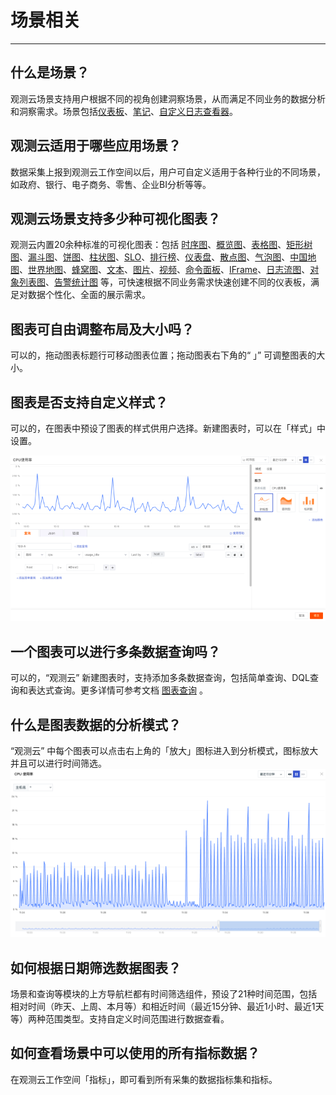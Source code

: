 # 场景相关
---

## 什么是场景？

观测云场景支持用户根据不同的视角创建洞察场景，从而满足不同业务的数据分析和洞察需求。场景包括[仪表板](../scene/dashboard.md)、[笔记](../scene/note.md)、[自定义日志查看器](../scene/explorer/index.md)。

## 观测云适用于哪些应用场景？

数据采集上报到观测云工作空间以后，用户可自定义适用于各种行业的不同场景，如政府、银行、电子商务、零售、企业BI分析等等。

## 观测云场景支持多少种可视化图表？

观测云内置20余种标准的可视化图表：包括 [时序图](../scene/visual-chart/timeseries-chart.md)、[概览图](../scene/visual-chart/overview-chart.md)、[表格图](../scene/visual-chart/table-chart.md)、[矩形树图](../scene/visual-chart/treemap.md)、[漏斗图](../scene/visual-chart/funnel-chart.md)、[饼图](../scene/visual-chart/pie-chart.md)、[柱状图](../scene/visual-chart/bar-chart.md)、[SLO](../scene/visual-chart/slo-chart.md)、[排行榜](../scene/visual-chart/leaderboard.md)、[仪表盘](../scene/visual-chart/dashboard.md)、[散点图](../scene/visual-chart/scatter-plot.md)、[气泡图](../scene/visual-chart/bubble-chart.md)、[中国地图](../scene/visual-chart/china-map.md)、[世界地图](../scene/visual-chart/world-map.md)、[蜂窝图](../scene/visual-chart/cellular-map.md)、[文本](../scene/visual-chart/text.md)、[图片](../scene/visual-chart/picture.md)、[视频](../scene/visual-chart/video.md)、[命令面板](../scene/visual-chart/command-panel.md)、[IFrame](../scene/visual-chart/iframe.md)、[日志流图](../scene/visual-chart/log-stream.md)、[对象列表图](../scene/visual-chart/object-list.md)、[告警统计图](../scene/visual-chart/alert-statistics.md) 等，可快速根据不同业务需求快速创建不同的仪表板，满足对数据个性化、全面的展示需求。

## 图表可自由调整布局及大小吗？

可以的，拖动图表标题行可移动图表位置；拖动图表右下角的“ 」” 可调整图表的大小。

## 图表是否支持自定义样式？

可以的，在图表中预设了图表的样式供用户选择。新建图表时，可以在「样式」中设置。

![](img/7.shixutu_3.png)

## 一个图表可以进行多条数据查询吗？

可以的，“观测云” 新建图表时，支持添加多条数据查询，包括简单查询、DQL查询和表达式查询。更多详情可参考文档 [图表查询](../scene/visual-chart/chart-query.md) 。

## 什么是图表数据的分析模式？

“观测云” 中每个图表可以点击右上角的「放大」图标进入到分析模式，图标放大并且可以进行时间筛选。 <br />![](img/7.shixutu_4.png)

## 如何根据日期筛选数据图表？

场景和查询等模块的上方导航栏都有时间筛选组件，预设了21种时间范围，包括相对时间（昨天、上周、本月等）和相近时间（最近15分钟、最近1小时、最近1天等）两种范围类型。支持自定义时间范围进行数据查看。

## 如何查看场景中可以使用的所有指标数据？

在观测云工作空间「指标」，即可看到所有采集的数据指标集和指标。